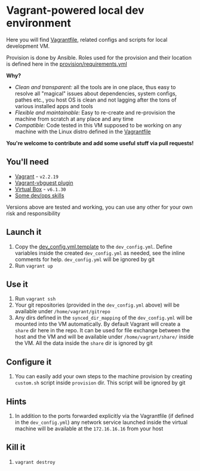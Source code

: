 Vagrant-powered local dev environment
=====================================

Here you will find [Vagrantfile](./Vagrantfile), related configs and scripts for local development VM.

Provision is done by Ansible. Roles used for the provision and their location is defined here in the [provision/requirements.yml](./provision/requirements.yml)

**Why?**

- *Clean and transparent:* all the tools are in one place, thus easy to resolve all "magical" issues about dependencies, system configs, pathes etc., you host OS is clean and not lagging after the tons of various installed apps and tools
- *Flexible and maintainable:* Easy to re-create and re-provision the machine from scratch at any place and any time
- *Compatible:* Code tested in this VM supposed to be working on any machine with the Linux distro defined in the [Vagrantfile](./Vagrantfile) 

**You're welcome to contribute and add some useful stuff via pull requests!**

## You'll need

- [Vagrant](https://www.vagrantup.com/downloads.html) - `v2.2.19`
- [Vagrant-vbguest plugin](https://github.com/dotless-de/vagrant-vbguest#installation)
- [Virtual Box](https://www.virtualbox.org/wiki/Downloads) - `v6.1.30`
- [Some dev/ops skills](http://bfy.tw/Fy6H)

Versions above are tested and working, you can use any other for your own risk and responsibility

## Launch it

1. Copy the [dev_config.yml.template](./dev_config.yml.template) to the `dev_config.yml`. Define variables inside the created `dev_config.yml` as needed, see the inline comments for help. `dev_config.yml` will be ignored by git
1. Run `vagrant up`

## Use it

1. Run `vagrant ssh`
2. Your git repositories (provided in the `dev_config.yml` above) will be available under `/home/vagrant/gitrepo`
3. Any dirs defined in the `synced_dir_mapping` of the `dev_config.yml` will be mounted into the VM automatically. By default Vagrant will create a `share` dir here in the repo. It can be used for file exchange between the host and the VM and will be available under `/home/vagrant/share/` inside the VM. All the data inside the `share` dir is ignored by git

## Configure it

1. You can easily add your own steps to the machine provision by creating `custom.sh` script inside `provision` dir. This script will be ignored by git

## Hints

1. In addition to the ports forwarded explicitly via the Vagrantfile (if defined in the `dev_config.yml`) any network service launched inside the virtual machine will be available at the `172.16.16.16` from your host

## Kill it

1. `vagrant destroy`
